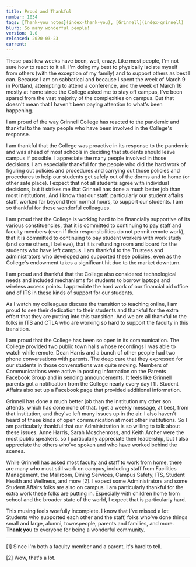 ```yaml
---
title: Proud and Thankful
number: 1034
tags: [Thank-you notes](index-thank-you), [Grinnell](index-grinnell)
blurb: So many wonderful people!
version: 1.0
released: 2020-03-23 
current: 
---
```

These past few weeks have been, well, crazy.  Like most people, I'm
not sure how to react to it all.  I'm doing my best to physically
isolate myself from others (with the exception of my family) and
to support others as best I can.  Because I am on sabbatical and
because I spent the week of March 9 in Portland, attempting to
attend a conference, and the week of March 16 mostly at home since
the College asked me to stay off campus, I've been spared from
the vast majority of the complexities on campus.  But that doesn't
mean that I haven't been paying attention to what's been happening.

I am proud of the way Grinnell College has reacted to the pandemic and
thankful to the many people who have been involved in the College's
response.

I am thankful that the College was proactive in its response to the
pandemic and was ahead of most schools in deciding that students
should leave campus if possible.  I appreciate the many people
involved in those decisions.  I am especially thankful for the
people who did the hard work of figuring out policies and procedures
and carrying out those policies and procedures to help our students
get safely out of the dorms and to home (or other safe place).
I expect that not all students agree with individual decisions, but
it strikes me that Grinnell has done a much better job than most
institutions.  And I know that our staff, particularly our student
affairs staff, worked far beyond their normal hours, to support our
students.  I am so thankful for these wonderful colleagues.

I am proud that the College is working hard to be financially
supportive of its various constituencies, that it is committed to
continuing to pay staff and faculty members (even if their
responsibilities do not permit remote work), that it is committed
to continuing to pay student workers with work study (and some
others, I believe), that it is refunding room and board for the
students who have left campus.  I am thankful to the Trustees and
administrators who developed and supported these policies, even as
the College's endowment takes a significant hit due to the market
downturn.

I am proud and thankful that the College also considered technological
needs and included mechanisms for students to borrow laptops and
wireless access points.  I appreciate the hard work of our financial
aid office and of ITS in these kinds of support for our students.

As I watch my colleagues discuss the transition to teaching online,
I am proud to see their dedication to their students and thankful
for the extra effort that they are putting into this transition.
And we are all thankful to the folks in ITS and CTLA who are working
so hard to support the faculty in this transition.

I am proud that the College has been so open in its communication.
The College provided two public town halls whose recordings I was
able to watch while remote.  Dean Harris and a bunch of other people
had two phone conversations with parents.  The deep care that they
expressed for our students in those conversations was quite moving.
Members of Communications were active in posting information on the
Parents Facebook Group and in sending announcements.  It feels like
Grinnell parents got a notification from the College nearly every
day [1].  Student Affairs also set up a Facebook page that provided
additional information.

Grinnell has done a much better job than the institution my other
son attends, which has done none of that.  I get a weekly message,
at best, from that institution, and they've left many issues up in
the air.  I also haven't heard of these kinds of open communication
at most other institutions.  So I am particularly thankful that our
Administration is so willing to talk about these issues.  Anne
Harris, Sarah Moschenross, and Keith Archer were the most public
speakers, so I particularly appreciate their leadership, but I also
appreciate the others who've spoken and who have worked behind the
scenes.

While Grinnell has asked most faculty and staff to work from home,
there are many who must still work on campus, including staff from
Facilities Management, the Mailroom, Dining Services, Campus Safety,
ITS, Student Health and Wellness, and more [2].  I expect some
Administrators and some Student Affairs folks are also on campus.
I am particularly thankful for the extra work these folks are putting
in.  Especially with children home from school and the broader state
of the world, I expect that is particularly hard.

This musing feels woefully incomplete.  I know that I've missed a
lot: Students who supported each other and the staff, folks who've
done things small and large, alumni, townspeople, parents and
families, and more.  **Thank you** to everyone for being a wonderful
community.

---

[1] Since I'm both a faculty member and a parent, it's hard to tell.

[2] Wow, that's a lot.
